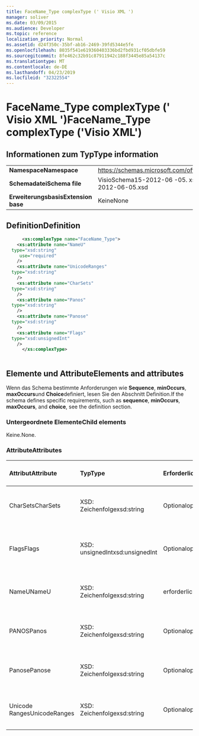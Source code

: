 ```yaml
---
title: FaceName_Type complexType (' Visio XML ')
manager: soliver
ms.date: 03/09/2015
ms.audience: Developer
ms.topic: reference
localization_priority: Normal
ms.assetid: d24f350c-35bf-ab16-2469-39fd5344e5fe
ms.openlocfilehash: 8035f541e619360403336bd2fbd931cf05dbfe59
ms.sourcegitcommit: 8fe462c32b91c87911942c188f3445e85a54137c
ms.translationtype: MT
ms.contentlocale: de-DE
ms.lasthandoff: 04/23/2019
ms.locfileid: "32322554"
---
```

# <a name="facenametype-complextype-visio-xml"></a><span data-ttu-id="a57a2-102">FaceName_Type complexType (' Visio XML ')</span><span class="sxs-lookup"><span data-stu-id="a57a2-102">FaceName_Type complexType ('Visio XML')</span></span>

## <a name="type-information"></a><span data-ttu-id="a57a2-103">Informationen zum Typ</span><span class="sxs-lookup"><span data-stu-id="a57a2-103">Type information</span></span>

|||
|:-----|:-----|
|<span data-ttu-id="a57a2-104">**Namespace**</span><span class="sxs-lookup"><span data-stu-id="a57a2-104">**Namespace**</span></span> <br/> |https://schemas.microsoft.com/office/visio/2011/1/core  <br/> |
|<span data-ttu-id="a57a2-105">**Schemadatei**</span><span class="sxs-lookup"><span data-stu-id="a57a2-105">**Schema file**</span></span> <br/> |<span data-ttu-id="a57a2-106">VisioSchema15-2012-06 -05. xsd</span><span class="sxs-lookup"><span data-stu-id="a57a2-106">VisioSchema15-2012-06-05.xsd</span></span>  <br/> |
|<span data-ttu-id="a57a2-107">**Erweiterungsbasis**</span><span class="sxs-lookup"><span data-stu-id="a57a2-107">**Extension base**</span></span> <br/> |<span data-ttu-id="a57a2-108">Keine</span><span class="sxs-lookup"><span data-stu-id="a57a2-108">None</span></span>  <br/> |
   
## <a name="definition"></a><span data-ttu-id="a57a2-109">Definition</span><span class="sxs-lookup"><span data-stu-id="a57a2-109">Definition</span></span>

```XML
      <xs:complexType name="FaceName_Type">
    <xs:attribute name="NameU"
  type="xsd:string"
     use="required"
    />
    <xs:attribute name="UnicodeRanges"
  type="xsd:string"
    />
    <xs:attribute name="CharSets"
  type="xsd:string"
    />
    <xs:attribute name="Panos"
  type="xsd:string"
    />
    <xs:attribute name="Panose"
  type="xsd:string"
    />
    <xs:attribute name="Flags"
  type="xsd:unsignedInt"
    />
      </xs:complexType>
      
```

## <a name="elements-and-attributes"></a><span data-ttu-id="a57a2-110">Elemente und Attribute</span><span class="sxs-lookup"><span data-stu-id="a57a2-110">Elements and attributes</span></span>

<span data-ttu-id="a57a2-111">Wenn das Schema bestimmte Anforderungen wie **Sequence**, **minOccurs**, **maxOccurs**und **Choice**definiert, lesen Sie den Abschnitt Definition.</span><span class="sxs-lookup"><span data-stu-id="a57a2-111">If the schema defines specific requirements, such as **sequence**, **minOccurs**, **maxOccurs**, and **choice**, see the definition section.</span></span> 
  
### <a name="child-elements"></a><span data-ttu-id="a57a2-112">Untergeordnete Elemente</span><span class="sxs-lookup"><span data-stu-id="a57a2-112">Child elements</span></span>

<span data-ttu-id="a57a2-113">Keine.</span><span class="sxs-lookup"><span data-stu-id="a57a2-113">None.</span></span>
  
### <a name="attributes"></a><span data-ttu-id="a57a2-114">Attribute</span><span class="sxs-lookup"><span data-stu-id="a57a2-114">Attributes</span></span>

|<span data-ttu-id="a57a2-115">**Attribut**</span><span class="sxs-lookup"><span data-stu-id="a57a2-115">**Attribute**</span></span>|<span data-ttu-id="a57a2-116">**Typ**</span><span class="sxs-lookup"><span data-stu-id="a57a2-116">**Type**</span></span>|<span data-ttu-id="a57a2-117">**Erforderlich**</span><span class="sxs-lookup"><span data-stu-id="a57a2-117">**Required**</span></span>|<span data-ttu-id="a57a2-118">**Beschreibung**</span><span class="sxs-lookup"><span data-stu-id="a57a2-118">**Description**</span></span>|<span data-ttu-id="a57a2-119">**Mögliche Werte**</span><span class="sxs-lookup"><span data-stu-id="a57a2-119">**Possible values**</span></span>|
|:-----|:-----|:-----|:-----|:-----|
|<span data-ttu-id="a57a2-120">CharSets</span><span class="sxs-lookup"><span data-stu-id="a57a2-120">CharSets</span></span>  <br/> |<span data-ttu-id="a57a2-121">XSD: Zeichenfolge</span><span class="sxs-lookup"><span data-stu-id="a57a2-121">xsd:string</span></span>  <br/> |<span data-ttu-id="a57a2-122">Optional</span><span class="sxs-lookup"><span data-stu-id="a57a2-122">optional</span></span>  <br/> ||<span data-ttu-id="a57a2-123">Werte des XSD: String-Typs.</span><span class="sxs-lookup"><span data-stu-id="a57a2-123">Values of the xsd:string type.</span></span>  <br/> |
|<span data-ttu-id="a57a2-124">Flags</span><span class="sxs-lookup"><span data-stu-id="a57a2-124">Flags</span></span>  <br/> |<span data-ttu-id="a57a2-125">XSD: unsignedInt</span><span class="sxs-lookup"><span data-stu-id="a57a2-125">xsd:unsignedInt</span></span>  <br/> |<span data-ttu-id="a57a2-126">Optional</span><span class="sxs-lookup"><span data-stu-id="a57a2-126">optional</span></span>  <br/> ||<span data-ttu-id="a57a2-127">Werte des XSD: unsignedInt-Typs.</span><span class="sxs-lookup"><span data-stu-id="a57a2-127">Values of the xsd:unsignedInt type.</span></span>  <br/> |
|<span data-ttu-id="a57a2-128">NameU</span><span class="sxs-lookup"><span data-stu-id="a57a2-128">NameU</span></span>  <br/> |<span data-ttu-id="a57a2-129">XSD: Zeichenfolge</span><span class="sxs-lookup"><span data-stu-id="a57a2-129">xsd:string</span></span>  <br/> |<span data-ttu-id="a57a2-130">erforderlich</span><span class="sxs-lookup"><span data-stu-id="a57a2-130">required</span></span>  <br/> ||<span data-ttu-id="a57a2-131">Werte des XSD: String-Typs.</span><span class="sxs-lookup"><span data-stu-id="a57a2-131">Values of the xsd:string type.</span></span>  <br/> |
|<span data-ttu-id="a57a2-132">PANOS</span><span class="sxs-lookup"><span data-stu-id="a57a2-132">Panos</span></span>  <br/> |<span data-ttu-id="a57a2-133">XSD: Zeichenfolge</span><span class="sxs-lookup"><span data-stu-id="a57a2-133">xsd:string</span></span>  <br/> |<span data-ttu-id="a57a2-134">Optional</span><span class="sxs-lookup"><span data-stu-id="a57a2-134">optional</span></span>  <br/> ||<span data-ttu-id="a57a2-135">Werte des XSD: String-Typs.</span><span class="sxs-lookup"><span data-stu-id="a57a2-135">Values of the xsd:string type.</span></span>  <br/> |
|<span data-ttu-id="a57a2-136">Panose</span><span class="sxs-lookup"><span data-stu-id="a57a2-136">Panose</span></span>  <br/> |<span data-ttu-id="a57a2-137">XSD: Zeichenfolge</span><span class="sxs-lookup"><span data-stu-id="a57a2-137">xsd:string</span></span>  <br/> |<span data-ttu-id="a57a2-138">Optional</span><span class="sxs-lookup"><span data-stu-id="a57a2-138">optional</span></span>  <br/> ||<span data-ttu-id="a57a2-139">Werte des XSD: String-Typs.</span><span class="sxs-lookup"><span data-stu-id="a57a2-139">Values of the xsd:string type.</span></span>  <br/> |
|<span data-ttu-id="a57a2-140">Unicode Ranges</span><span class="sxs-lookup"><span data-stu-id="a57a2-140">UnicodeRanges</span></span>  <br/> |<span data-ttu-id="a57a2-141">XSD: Zeichenfolge</span><span class="sxs-lookup"><span data-stu-id="a57a2-141">xsd:string</span></span>  <br/> |<span data-ttu-id="a57a2-142">Optional</span><span class="sxs-lookup"><span data-stu-id="a57a2-142">optional</span></span>  <br/> ||<span data-ttu-id="a57a2-143">Werte des XSD: String-Typs.</span><span class="sxs-lookup"><span data-stu-id="a57a2-143">Values of the xsd:string type.</span></span>  <br/> |
   

